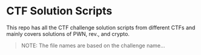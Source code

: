 # CTF Solution Scripts
This repo has all the CTF challenge solution scripts from different CTFs and mainly covers solutions of PWN, rev., and crypto.

> NOTE: The file names are based on the challenge name...
